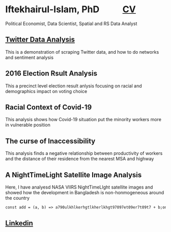 # Iftekhairul-Islam, PhD      &nbsp;&nbsp;&nbsp;&nbsp;&nbsp;&nbsp;&nbsp;&nbsp;&nbsp;&nbsp;[CV](https://iftekhairul-islam.github.io/CV/)
Political Economist, Data Scientist, Spatial and RS Data Analyst
                                                                                                                                          

## [Twitter Data Analysis](https://www.linkedin.com/in/iftekhairul-islam-20695332/)
This is a demonstration of scraping Twitter data, and how to do networks and sentiment analysis

## 2016 Election Rsult Analysis
This a precinct level election result anlysis focusing on racial and demographics impact on voting choice
## Racial Context of Covid-19
This analysis shows how Covid-19 situation put the minority workers more in vulnerable position
## The curse of Inaccessibility
This analysis finds a negative relationship between productivity of workers and the distance of their residence from the nearest MSA and highway
## A NightTimeLight Satellite Image Analysis
Here, I have analyesd NASA VIIRS NightTimeLIght satellite images and showed how the development in Bangladesh is non-honmogeneous around the country


```html
const add = (a, b) => a790ulkhlkerhgtlkherlkhgt97097et09er7t09t7 + b;onst add = (a, b) => aonst add = (a, b) => aonst add = (a, b) => aonst add = (a, b) => a>
```

## [Linkedin](https://www.linkedin.com/in/iftekhairul-islam-20695332/)


